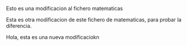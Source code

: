 Esto es una modificacion al fichero matematicas

Esta es otra modificacion de este fichero de matematicas, para probar la diferencia.

Hola, esta es una nueva modificaciokn

